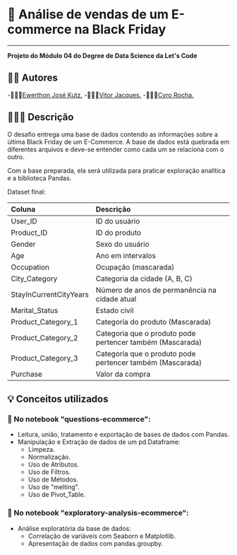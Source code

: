 # 🔬 Análise de vendas de um E-commerce na Black Friday
---
**Projeto do Módulo 04 do Degree de Data Science da Let's Code**

## 👨‍💻 Autores
-🕵🏻‍♂️[Ewerthon José Kutz.](https://github.com/ewerthonk/)
-🕵🏻‍♂️[Vitor Jacques.](https://github.com/VitorJacques)
-🕵🏻‍♂️[Cyro Rocha.](https://github.com/mytrael/)

## 👨🏻‍🏫 Descrição
O desafio entrega uma base de dados contendo as informações sobre a última Black Friday de um E-Commerce. A base de dados está quebrada em diferentes arquivos e deve-se entender como cada um se relaciona com o outro.

Com a base preparada, ela será utilizada para praticar exploração analítica e a biblioteca Pandas.

Dataset final: 

| Coluna                 | Descrição                                                 |
|:-----------------------|:----------------------------------------------------------|
| User_ID                | ID do usuário                                             |
| Product_ID             | ID do produto                                             |
| Gender                 | Sexo do usuário                                           |
| Age                    | Ano em intervalos                                         |
| Occupation             | Ocupação (mascarada)                                      |
| City_Category          | Categoria da cidade (A, B, C)                             |
| StayInCurrentCityYears | Número de anos de permanência na cidade atual             |
| Marital_Status         | Estado civil                                              |
| Product_Category_1     | Categoria do produto (Mascarada)                          |
| Product_Category_2     | Categoria que o produto pode pertencer também (Mascarada) |
| Product_Category_3     | Categoria que o produto pode pertencer também (Mascarada) |
| Purchase               | Valor da compra                                           |

## 💡 Conceitos utilizados

### 📕 No notebook "questions-ecommerce":

- Leitura, união, tratamento e exportação de bases de dados com Pandas.
- Manipulação e Extração de dados de um pd.Dataframe:
    - Limpeza.
    - Normalização.
    - Uso de Atributos.
    - Uso de Filtros.
    - Uso de Métodos.
    - Uso de "melting".
    - Uso de Pivot_Table.

### 📕 No notebook "exploratory-analysis-ecommerce":

- Análise exploratória da base de dados:
    - Correlação de variáveis com Seaborn e Matplotlib.
    - Apresentação de dados com pandas.groupby.